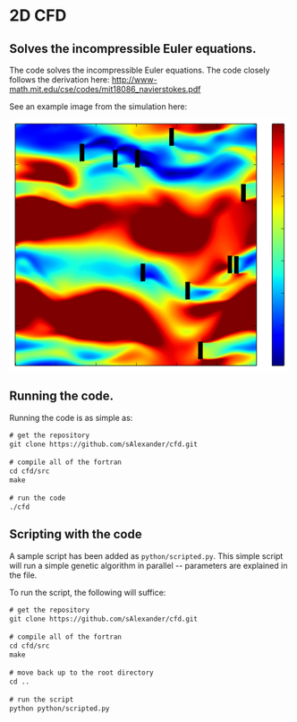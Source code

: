# 2D CFD 
## Solves the incompressible Euler equations.

The code solves the incompressible Euler equations. The code closely follows the derivation here:
http://www-math.mit.edu/cse/codes/mit18086_navierstokes.pdf

See an example image from the simulation here:

![Image of Simulation](./docs/wakes.png)

## Running the code.

Running the code is as simple as:

```
# get the repository
git clone https://github.com/sAlexander/cfd.git

# compile all of the fortran
cd cfd/src
make

# run the code
./cfd
```

## Scripting with the code

A sample script has been added as `python/scripted.py`. This simple script will run a simple genetic algorithm in parallel -- parameters are explained in the file.

To run the script, the following will suffice:

```
# get the repository
git clone https://github.com/sAlexander/cfd.git

# compile all of the fortran
cd cfd/src
make

# move back up to the root directory
cd ..

# run the script
python python/scripted.py
```



